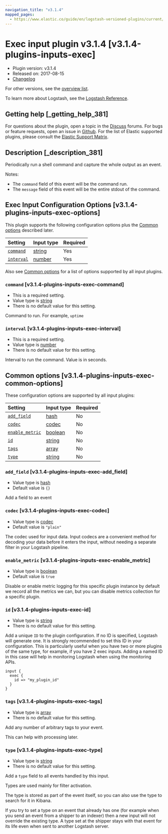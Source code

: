 ```yaml
---
navigation_title: "v3.1.4"
mapped_pages:
  - https://www.elastic.co/guide/en/logstash-versioned-plugins/current/v3.1.4-plugins-inputs-exec.html
---
```


# Exec input plugin v3.1.4 [v3.1.4-plugins-inputs-exec]

* Plugin version: v3.1.4
* Released on: 2017-08-15
* [Changelog](https://github.com/logstash-plugins/logstash-input-exec/blob/v3.1.4/CHANGELOG.md)

For other versions, see the [overview list](input-exec-index.md).

To learn more about Logstash, see the [Logstash Reference](https://www.elastic.co/guide/en/logstash/current/index.html).

## Getting help [_getting_help_381]

For questions about the plugin, open a topic in the [Discuss](http://discuss.elastic.co) forums. For bugs or feature requests, open an issue in [Github](https://github.com/logstash-plugins/logstash-input-exec). For the list of Elastic supported plugins, please consult the [Elastic Support Matrix](https://www.elastic.co/support/matrix#matrix_logstash_plugins).

## Description [_description_381]

Periodically run a shell command and capture the whole output as an event.

Notes:

* The `command` field of this event will be the command run.
* The `message` field of this event will be the entire stdout of the command.

## Exec Input Configuration Options [v3.1.4-plugins-inputs-exec-options]

This plugin supports the following configuration options plus the [Common options](v3-1-4-plugins-inputs-exec.md#v3.1.4-plugins-inputs-exec-common-options) described later.

| Setting | Input type | Required |
| :- | :- | :- |
| [`command`](v3-1-4-plugins-inputs-exec.md#v3.1.4-plugins-inputs-exec-command) | [string](/lsr/value-types.md#string) | Yes |
| [`interval`](v3-1-4-plugins-inputs-exec.md#v3.1.4-plugins-inputs-exec-interval) | [number](/lsr/value-types.md#number) | Yes |

Also see [Common options](v3-1-4-plugins-inputs-exec.md#v3.1.4-plugins-inputs-exec-common-options) for a list of options supported by all input plugins.

### `command` [v3.1.4-plugins-inputs-exec-command]

* This is a required setting.
* Value type is [string](/lsr/value-types.md#string)
* There is no default value for this setting.

Command to run. For example, `uptime`

### `interval` [v3.1.4-plugins-inputs-exec-interval]

* This is a required setting.
* Value type is [number](/lsr/value-types.md#number)
* There is no default value for this setting.

Interval to run the command. Value is in seconds.

## Common options [v3.1.4-plugins-inputs-exec-common-options]

These configuration options are supported by all input plugins:

| Setting | Input type | Required |
| :- | :- | :- |
| [`add_field`](v3-1-4-plugins-inputs-exec.md#v3.1.4-plugins-inputs-exec-add_field) | [hash](/lsr/value-types.md#hash) | No |
| [`codec`](v3-1-4-plugins-inputs-exec.md#v3.1.4-plugins-inputs-exec-codec) | [codec](/lsr/value-types.md#codec) | No |
| [`enable_metric`](v3-1-4-plugins-inputs-exec.md#v3.1.4-plugins-inputs-exec-enable_metric) | [boolean](/lsr/value-types.md#boolean) | No |
| [`id`](v3-1-4-plugins-inputs-exec.md#v3.1.4-plugins-inputs-exec-id) | [string](/lsr/value-types.md#string) | No |
| [`tags`](v3-1-4-plugins-inputs-exec.md#v3.1.4-plugins-inputs-exec-tags) | [array](/lsr/value-types.md#array) | No |
| [`type`](v3-1-4-plugins-inputs-exec.md#v3.1.4-plugins-inputs-exec-type) | [string](/lsr/value-types.md#string) | No |

### `add_field` [v3.1.4-plugins-inputs-exec-add_field]

* Value type is [hash](/lsr/value-types.md#hash)
* Default value is `{}`

Add a field to an event

### `codec` [v3.1.4-plugins-inputs-exec-codec]

* Value type is [codec](/lsr/value-types.md#codec)
* Default value is `"plain"`

The codec used for input data. Input codecs are a convenient method for decoding your data before it enters the input, without needing a separate filter in your Logstash pipeline.

### `enable_metric` [v3.1.4-plugins-inputs-exec-enable_metric]

* Value type is [boolean](/lsr/value-types.md#boolean)
* Default value is `true`

Disable or enable metric logging for this specific plugin instance by default we record all the metrics we can, but you can disable metrics collection for a specific plugin.

### `id` [v3.1.4-plugins-inputs-exec-id]

* Value type is [string](/lsr/value-types.md#string)
* There is no default value for this setting.

Add a unique `ID` to the plugin configuration. If no ID is specified, Logstash will generate one. It is strongly recommended to set this ID in your configuration. This is particularly useful when you have two or more plugins of the same type, for example, if you have 2 exec inputs. Adding a named ID in this case will help in monitoring Logstash when using the monitoring APIs.

```
input {
  exec {
    id => "my_plugin_id"
  }
}
```

### `tags` [v3.1.4-plugins-inputs-exec-tags]

* Value type is [array](/lsr/value-types.md#array)
* There is no default value for this setting.

Add any number of arbitrary tags to your event.

This can help with processing later.

### `type` [v3.1.4-plugins-inputs-exec-type]

* Value type is [string](/lsr/value-types.md#string)
* There is no default value for this setting.

Add a `type` field to all events handled by this input.

Types are used mainly for filter activation.

The type is stored as part of the event itself, so you can also use the type to search for it in Kibana.

If you try to set a type on an event that already has one (for example when you send an event from a shipper to an indexer) then a new input will not override the existing type. A type set at the shipper stays with that event for its life even when sent to another Logstash server.
